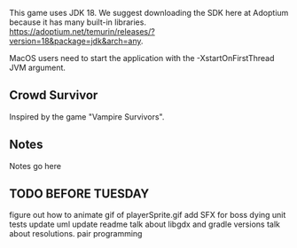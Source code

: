 This game uses JDK 18. We suggest downloading the SDK here at Adoptium because it has many built-in libraries.
https://adoptium.net/temurin/releases/?version=18&package=jdk&arch=any.

MacOS users need to start the application with the -XstartOnFirstThread JVM argument.

## Crowd Survivor

Inspired by the game "Vampire Survivors".

## Notes

Notes go here

## TODO BEFORE TUESDAY

figure out how to animate gif of playerSprite.gif
add SFX for boss dying
unit tests
update uml
update readme
talk about libgdx and gradle versions
talk about resolutions.
pair programming
